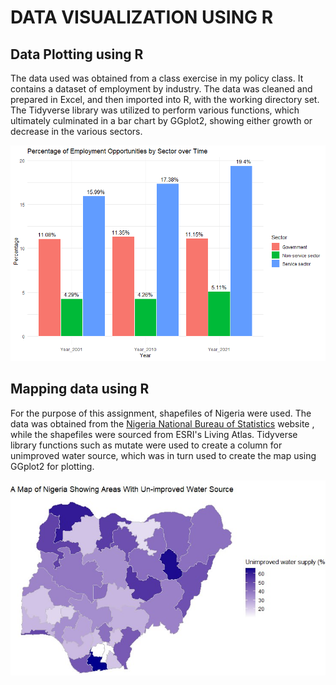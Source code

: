 # DATA VISUALIZATION USING R

## Data Plotting using R
The data used was obtained from a class exercise in my policy class. It contains a dataset of employment by industry. The data was cleaned and prepared in Excel, and then imported into R, with the working directory set. The Tidyverse library was utilized to perform various functions, which ultimately culminated in a bar chart by GGplot2, showing either growth or decrease in the various sectors.

![Employment_Opp0rtunities](Employment_Oppurtunities2.png)


## Mapping data using R
For the purpose of this assignment, shapefiles of Nigeria were used. The data was obtained from the [Nigeria National Bureau of Statistics](https://www.nigerianstat.gov.ng/) website , while the shapefiles were sourced from ESRI's Living Atlas. Tidyverse library functions such as mutate were used to create a column for unimproved water source, which was in turn used to create the map using GGplot2 for plotting.

![Nigeria](MapofNigeria_Unimproved_water_source2.jpg)
